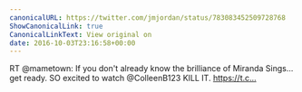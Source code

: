 ```yaml
---
canonicalURL: https://twitter.com/jmjordan/status/783083452509728768
ShowCanonicalLink: true
CanonicalLinkText: View original on
date: 2016-10-03T23:16:58+00:00
---
```

RT @mametown: If you don't already know the brilliance of Miranda Sings... get ready. SO excited to watch @ColleenB123 KILL IT. https://t.c…